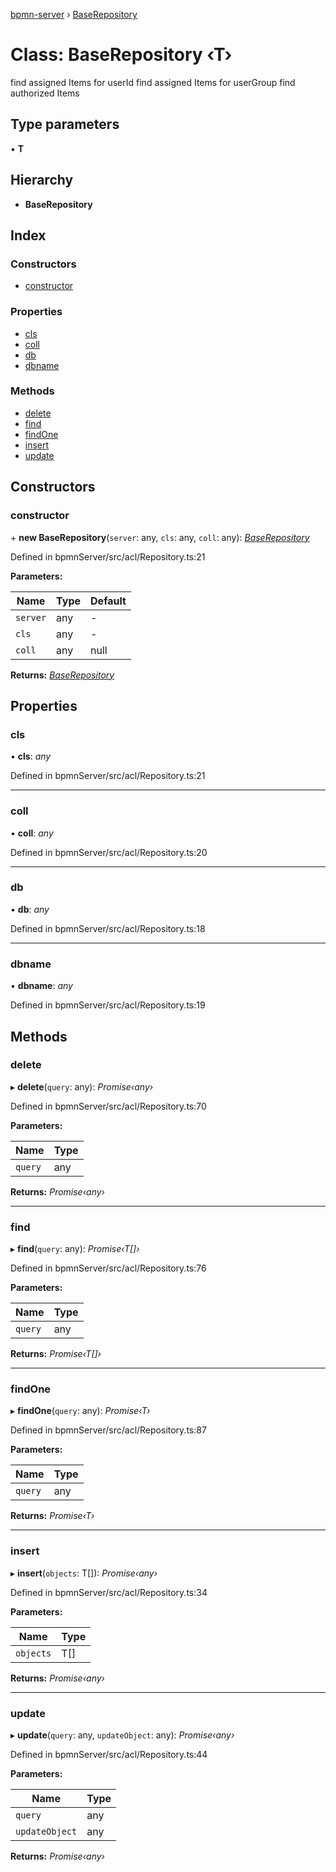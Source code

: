 [bpmn-server](../README.md) › [BaseRepository](baserepository.md)

# Class: BaseRepository ‹**T**›

find assigned Items for userId
 find assigned Items for userGroup
 find authorized Items

## Type parameters

▪ **T**

## Hierarchy

* **BaseRepository**

## Index

### Constructors

* [constructor](baserepository.md#constructor)

### Properties

* [cls](baserepository.md#cls)
* [coll](baserepository.md#coll)
* [db](baserepository.md#db)
* [dbname](baserepository.md#dbname)

### Methods

* [delete](baserepository.md#delete)
* [find](baserepository.md#find)
* [findOne](baserepository.md#findone)
* [insert](baserepository.md#insert)
* [update](baserepository.md#update)

## Constructors

###  constructor

\+ **new BaseRepository**(`server`: any, `cls`: any, `coll`: any): *[BaseRepository](baserepository.md)*

Defined in bpmnServer/src/acl/Repository.ts:21

**Parameters:**

Name | Type | Default |
------ | ------ | ------ |
`server` | any | - |
`cls` | any | - |
`coll` | any | null |

**Returns:** *[BaseRepository](baserepository.md)*

## Properties

###  cls

• **cls**: *any*

Defined in bpmnServer/src/acl/Repository.ts:21

___

###  coll

• **coll**: *any*

Defined in bpmnServer/src/acl/Repository.ts:20

___

###  db

• **db**: *any*

Defined in bpmnServer/src/acl/Repository.ts:18

___

###  dbname

• **dbname**: *any*

Defined in bpmnServer/src/acl/Repository.ts:19

## Methods

###  delete

▸ **delete**(`query`: any): *Promise‹any›*

Defined in bpmnServer/src/acl/Repository.ts:70

**Parameters:**

Name | Type |
------ | ------ |
`query` | any |

**Returns:** *Promise‹any›*

___

###  find

▸ **find**(`query`: any): *Promise‹T[]›*

Defined in bpmnServer/src/acl/Repository.ts:76

**Parameters:**

Name | Type |
------ | ------ |
`query` | any |

**Returns:** *Promise‹T[]›*

___

###  findOne

▸ **findOne**(`query`: any): *Promise‹T›*

Defined in bpmnServer/src/acl/Repository.ts:87

**Parameters:**

Name | Type |
------ | ------ |
`query` | any |

**Returns:** *Promise‹T›*

___

###  insert

▸ **insert**(`objects`: T[]): *Promise‹any›*

Defined in bpmnServer/src/acl/Repository.ts:34

**Parameters:**

Name | Type |
------ | ------ |
`objects` | T[] |

**Returns:** *Promise‹any›*

___

###  update

▸ **update**(`query`: any, `updateObject`: any): *Promise‹any›*

Defined in bpmnServer/src/acl/Repository.ts:44

**Parameters:**

Name | Type |
------ | ------ |
`query` | any |
`updateObject` | any |

**Returns:** *Promise‹any›*
